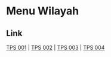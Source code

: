 # Menu Wilayah

## Link

[TPS 001](https://github.com/gigit-pemilu/pemilu-2024-17-bengkulu/tree/main/pileg-dpr/hitung-suara/sub/17-bengkulu/sub/09-bengkulu-tengah/sub/09-pondok-kubang/sub/2010-harapan-makmur/sub/001-tps)
 | 
[TPS 002](https://github.com/gigit-pemilu/pemilu-2024-17-bengkulu/tree/main/pileg-dpr/hitung-suara/sub/17-bengkulu/sub/09-bengkulu-tengah/sub/09-pondok-kubang/sub/2010-harapan-makmur/sub/002-tps)
 | 
[TPS 003](https://github.com/gigit-pemilu/pemilu-2024-17-bengkulu/tree/main/pileg-dpr/hitung-suara/sub/17-bengkulu/sub/09-bengkulu-tengah/sub/09-pondok-kubang/sub/2010-harapan-makmur/sub/003-tps)
 | 
[TPS 004](https://github.com/gigit-pemilu/pemilu-2024-17-bengkulu/tree/main/pileg-dpr/hitung-suara/sub/17-bengkulu/sub/09-bengkulu-tengah/sub/09-pondok-kubang/sub/2010-harapan-makmur/sub/004-tps)

